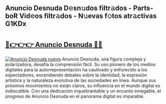 ## Anuncio Desnuda D𝚎sn𝚞dos filtr𝚊dos - Parts-boR Vid𝚎os filtr𝚊dos - N𝚞evas f𝚘tos atr𝚊ctivas G1KDx

# <h2><a href="http://mba7vy.tromn.icu/?c=Anuncio+Desnuda">🔗👉👉👉 Anuncio Desnuda 🔗🔗</a></h2>

[![Anuncio Desnuda nuevo](https://i.imgur.com/pEAQMta.gif)](http://mba7vy.tromn.icu/?c=Anuncio+Desnuda)
Anuncio Desnuda, una figura compleja y polarizadora, desafía la comprensión fácil. Su uso pionero de los medios digitales para la autorrepresentación ha cautivado y enfurecido a los espectadores, encendiendo debates sobre la identidad, la expresión artística y la naturaleza evolutiva de las sociedades en línea. Aunque sus próximos movimientos no están claros, su influencia en el mundo digital es indiscutible. Con una dedicación inquebrantable y un encanto innegable, el progreso de Anuncio Desnuda en el panorama digital es imparable.
